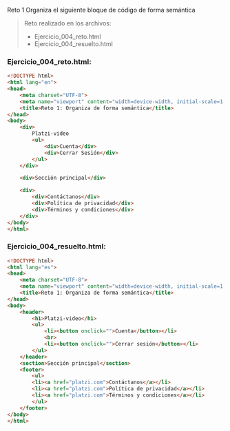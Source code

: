 Reto 1 Organiza el siguiente bloque de código de forma semántica

> Reto realizado en los archivos:
> * Ejercicio_004_reto.html
> * Ejercicio_004_resuelto.html

### Ejercicio_004_reto.html:
```html
<!DOCTYPE html> 
<html lang="en">
<head>
    <meta charset="UTF-8">
    <meta name="viewport" content="width=device-width, initial-scale=1.0">
    <title>Reto 1: Organiza de forma semántica</title>
</head>
<body>
    <div>
        Platzi-video
        <ul>
            <div>Cuenta</div>
            <div>Cerrar Sesión</div>
        </ul>
    </div>

    <div>Sección principal</div>

    <div>
        <div>Contáctanos</div>
        <div>Política de privacidad</div>
        <div>Términos y condiciones</div>
    </div>
</body>
</html>
```

### Ejercicio_004_resuelto.html:
```html
<!DOCTYPE html>
<html lang="es">
<head>
    <meta charset="UTF-8">
    <meta name="viewport" content="width=device-width, initial-scale=1.0">
    <title>Reto 1: Organiza de forma semántica</title>
</head>
<body>
    <header>
        <h1>Platzi-video</h1>
        <ul>
            <li><button onclick="">Cuenta</button></li>
            <br>
            <li><button onclick="">Cerrar sesión</button></li>
        </ul>
    </header>
    <section>Sección principal</section>
    <footer>
        <ul>
        <li><a href="platzi.com">Contáctanos</a></li>
        <li><a href="platzi.com">Política de privacidad</a></li>
        <li><a href="platzi.com">Términos y condiciones</a></li>
        </ul>
    </footer>
</body>
</html>
```
